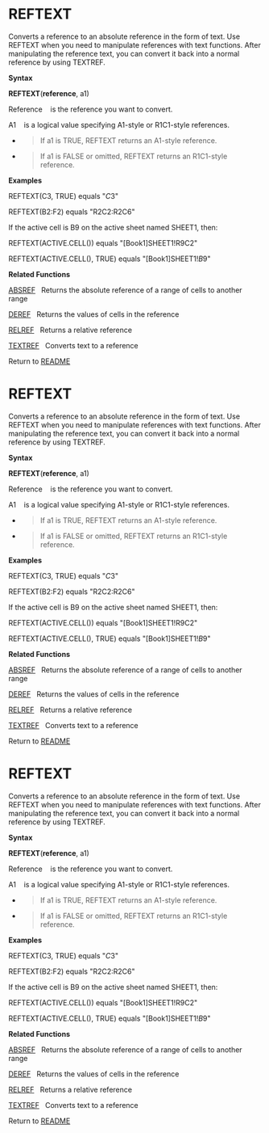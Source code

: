 # REFTEXT

Converts a reference to an absolute reference in the form of text. Use
REFTEXT when you need to manipulate references with text functions.
After manipulating the reference text, you can convert it back into a
normal reference by using TEXTREF.

**Syntax**

**REFTEXT**(**reference**, a1)

Reference&nbsp;&nbsp;&nbsp;&nbsp;is the reference you want to convert.

A1&nbsp;&nbsp;&nbsp;&nbsp;is a logical value specifying A1-style or
R1C1-style references.

  - > If a1 is TRUE, REFTEXT returns an A1-style reference.

  - > If a1 is FALSE or omitted, REFTEXT returns an R1C1-style
    > reference.


**Examples**

REFTEXT(C3, TRUE) equals "$C$3"

REFTEXT(B2:F2) equals "R2C2:R2C6"

If the active cell is B9 on the active sheet named SHEET1, then:

REFTEXT(ACTIVE.CELL()) equals "\[Book1\]SHEET1\!R9C2"

REFTEXT(ACTIVE.CELL(), TRUE) equals "\[Book1\]SHEET1\!$B$9"

**Related Functions**

[ABSREF](ABSREF.md)&nbsp;&nbsp;&nbsp;Returns the absolute reference of a range of
cells to another range

[DEREF](DEREF.md)&nbsp;&nbsp;&nbsp;Returns the values of cells in the reference

[RELREF](RELREF.md)&nbsp;&nbsp;&nbsp;Returns a relative reference

[TEXTREF](TEXTREF.md)&nbsp;&nbsp;&nbsp;Converts text to a reference



Return to [README](README.md#R)

# REFTEXT

Converts a reference to an absolute reference in the form of text. Use
REFTEXT when you need to manipulate references with text functions.
After manipulating the reference text, you can convert it back into a
normal reference by using TEXTREF.

**Syntax**

**REFTEXT**(**reference**, a1)

Reference&nbsp;&nbsp;&nbsp;&nbsp;is the reference you want to convert.

A1&nbsp;&nbsp;&nbsp;&nbsp;is a logical value specifying A1-style or
R1C1-style references.

  - > If a1 is TRUE, REFTEXT returns an A1-style reference.

  - > If a1 is FALSE or omitted, REFTEXT returns an R1C1-style
    > reference.


**Examples**

REFTEXT(C3, TRUE) equals "$C$3"

REFTEXT(B2:F2) equals "R2C2:R2C6"

If the active cell is B9 on the active sheet named SHEET1, then:

REFTEXT(ACTIVE.CELL()) equals "\[Book1\]SHEET1\!R9C2"

REFTEXT(ACTIVE.CELL(), TRUE) equals "\[Book1\]SHEET1\!$B$9"

**Related Functions**

[ABSREF](ABSREF.md)&nbsp;&nbsp;&nbsp;Returns the absolute reference of a range of
cells to another range

[DEREF](DEREF.md)&nbsp;&nbsp;&nbsp;Returns the values of cells in the reference

[RELREF](RELREF.md)&nbsp;&nbsp;&nbsp;Returns a relative reference

[TEXTREF](TEXTREF.md)&nbsp;&nbsp;&nbsp;Converts text to a reference



Return to [README](README.md#R)

# REFTEXT

Converts a reference to an absolute reference in the form of text. Use
REFTEXT when you need to manipulate references with text functions.
After manipulating the reference text, you can convert it back into a
normal reference by using TEXTREF.

**Syntax**

**REFTEXT**(**reference**, a1)

Reference&nbsp;&nbsp;&nbsp;&nbsp;is the reference you want to convert.

A1&nbsp;&nbsp;&nbsp;&nbsp;is a logical value specifying A1-style or
R1C1-style references.

  - > If a1 is TRUE, REFTEXT returns an A1-style reference.

  - > If a1 is FALSE or omitted, REFTEXT returns an R1C1-style
    > reference.


**Examples**

REFTEXT(C3, TRUE) equals "$C$3"

REFTEXT(B2:F2) equals "R2C2:R2C6"

If the active cell is B9 on the active sheet named SHEET1, then:

REFTEXT(ACTIVE.CELL()) equals "\[Book1\]SHEET1\!R9C2"

REFTEXT(ACTIVE.CELL(), TRUE) equals "\[Book1\]SHEET1\!$B$9"

**Related Functions**

[ABSREF](ABSREF.md)&nbsp;&nbsp;&nbsp;Returns the absolute reference of a range of
cells to another range

[DEREF](DEREF.md)&nbsp;&nbsp;&nbsp;Returns the values of cells in the reference

[RELREF](RELREF.md)&nbsp;&nbsp;&nbsp;Returns a relative reference

[TEXTREF](TEXTREF.md)&nbsp;&nbsp;&nbsp;Converts text to a reference



Return to [README](README.md#R)

